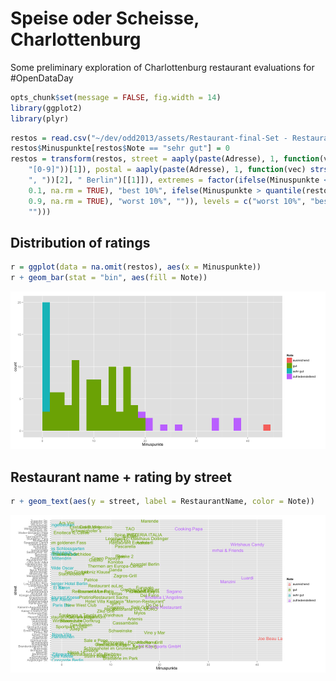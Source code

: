 Speise oder Scheisse, Charlottenburg
========================================================

Some preliminary exploration of Charlottenburg restaurant evaluations for #OpenDataDay


```r
opts_chunk$set(message = FALSE, fig.width = 14)
library(ggplot2)
library(plyr)
```



```r
restos = read.csv("~/dev/odd2013/assets/Restaurant-final-Set - Restaurant final Set.csv")
restos$Minuspunkte[restos$Note == "sehr gut"] = 0
restos = transform(restos, street = aaply(paste(Adresse), 1, function(vec) unlist(strsplit(vec, 
    "[0-9]"))[1]), postal = aaply(paste(Adresse), 1, function(vec) strsplit(unlist(strsplit(paste(vec), 
    ", "))[2], " Berlin")[[1]]), extremes = factor(ifelse(Minuspunkte < quantile(restos$Minuspunkte, 
    0.1, na.rm = TRUE), "best 10%", ifelse(Minuspunkte > quantile(restos$Minuspunkte, 
    0.9, na.rm = TRUE), "worst 10%", "")), levels = c("worst 10%", "best 10%", 
    "")))
```

## Distribution of ratings

```r
r = ggplot(data = na.omit(restos), aes(x = Minuspunkte))
r + geom_bar(stat = "bin", aes(fill = Note))
```

![plot of chunk hist_plot](figure/hist_plot.png) 

## Restaurant name + rating by street

```r
r + geom_text(aes(y = street, label = RestaurantName, color = Note))
```

![plot of chunk name_plot](figure/name_plot.png) 




